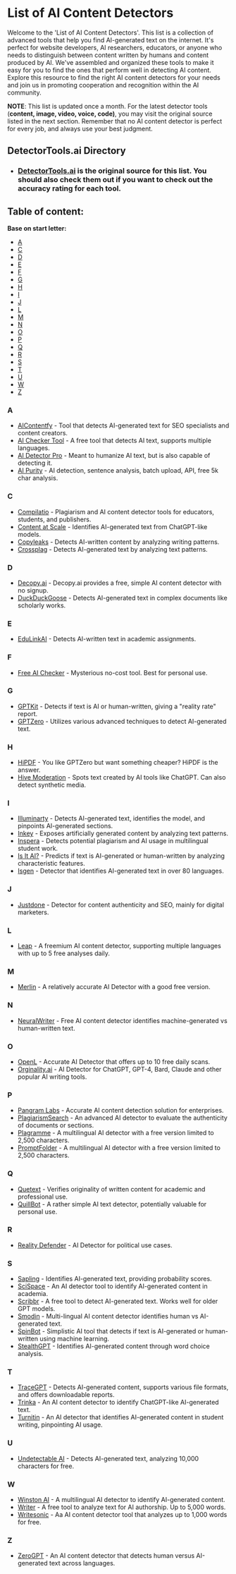 # List of AI Content Detectors

Welcome to the 'List of AI Content Detectors'. This list is a collection of advanced tools that help you find AI-generated text on the internet. It's perfect for website developers, AI researchers, educators, or anyone who needs to distinguish between content written by humans and content produced by AI. We've assembled and organized these tools to make it easy for you to find the ones that perform well in detecting AI content. Explore this resource to find the right AI content detectors for your needs and join us in promoting cooperation and recognition within the AI community.

**NOTE**: This list is updated once a month. For the latest detector tools (**content, image, video, voice, code)**, you may visit the original source listed in the next section. Remember that no AI content detector is perfect for every job, and always use your best judgment.

## DetectorTools.ai Directory
- ### [DetectorTools.ai](https://detectortools.ai) is the original source for this list. You should also check them out if you want to check out the accuracy rating for each tool.

## Table of content:
**Base on start letter:**

 - [A](#a)
 - [C](#c)
 - [D](#d)
 - [E](#e)
 - [F](#f)
 - [G](#g)
 - [H](#h)
 - [I](#i)
 - [J](#j)
 - [L](#l)
 - [M](#m)
 - [N](#n)
 - [O](#o)
 - [P](#p)
 - [Q](#q)
 - [R](#r)
 - [S](#s)
 - [T](#t)
 - [U](#u)
 - [W](#w)
 - [Z](#z)

 ### A
 - [AIContentfy](https://aicontentfy.com/free-ai-content-detector-tool/) - Tool that detects AI-generated text for SEO specialists and content creators.
 - [AI Checker Tool](https://aicheckertool.com/) - A free tool that detects AI text, supports multiple languages.
 - [AI Detector Pro](https://aidetector.pro/) - Meant to humanize AI text, but is also capable of detecting it.
 - [AI Purity](https://www.ai-purity.com/) - AI detection, sentence analysis, batch upload, API, free 5k char analysis.

 ### C
 - [Compilatio](https://www.compilatio.net/) - Plagiarism and AI content detector tools for educators, students, and publishers.
 - [Content at Scale](https://contentatscale.ai/ai-content-detector/) - Identifies AI-generated text from ChatGPT-like models.
 - [Copyleaks](https://copyleaks.com/ai-content-detector) - Detects AI-written content by analyzing writing patterns.
 - [Crossplag](https://crossplag.com/ai-content-detector/) - Detects AI-generated text by analyzing text patterns. 

 ### D
 - [Decopy.ai](https://decopy.ai/) - Decopy.ai provides a free, simple AI content detector with no signup.
 - [DuckDuckGoose](https://www.duckduckgoose.ai/ai-text-detection/) - Detects AI-generated text in complex documents like scholarly works. 
 
 ### E
 - [EduLinkAI](https://edulinkai.com/checker-ai/) - Detects AI-written text in academic assignments.

 ### F
 - [Free AI Checker](https://www.freeaichecker.com/check) - Mysterious no-cost tool. Best for personal use.
 
 ### G
 - [GPTKit](https://gptkit.ai/) - Detects if text is AI or human-written, giving a "reality rate" report. 
 - [GPTZero](https://gptzero.me/) - Utilizes various advanced techniques to detect AI-generated text. 

 ### H
 - [HiPDF](https://www.hipdf.com/ai-detector) - You like GPTZero but want something cheaper? HiPDF is the answer.
 - [Hive Moderation](https://hivemoderation.com/ai-generated-content-detection) - Spots text created by AI tools like ChatGPT. Can also detect synthetic media.

 ### I
 - [Illuminarty](https://illuminarty.ai/en/text/ai-generated-text-detection.html/) - Detects AI-generated text, identifies the model, and pinpoints AI-generated sections.
 - [Inkey](https://www.inkey.ai/ai-tools/ai-detector) - Exposes artificially generated content by analyzing text patterns.
 - [Inspera](https://www.inspera.com/inspera-originality/) - Detects potential plagiarism and AI usage in multilingual student work. 
 - [Is It AI?](https://isitai.com/ai-text-detector/) - Predicts if text is AI-generated or human-written by analyzing characteristic features.
 - [Isgen](https://isgen.ai/) - Detector that identifies AI-generated text in over 80 languages.

 ### J
 - [Justdone](https://justdone.ai/other/ai-detector) - Detector for content authenticity and SEO, mainly for digital marketers.

 ### L
 - [Leap](https://www.tryleap.ai/tools/ai-content-detector) - A freemium AI content detector, supporting multiple languages with up to 5 free analyses daily.

 ### M
 - [Merlin](https://www.getmerlin.in/ai-detection/) - A relatively accurate AI Detector with a good free version.

 ### N
 - [NeuralWriter](https://neuralwriter.com/content-detector-tool/) - Free AI content detector identifies machine-generated vs human-written text.
 
 ### O
  - [OpenL](https://openl.io/ai-detector) - Accurate AI Detector that offers up to 10 free daily scans.
  - [Orginality.ai](https://originality.ai/ai-checker/) - AI Detector for ChatGPT, GPT-4, Bard, Claude and other popular AI writing tools.

 ### P
  - [Pangram Labs](https://www.pangramlabs.com/) - Accurate AI content detection solution for enterprises.
  - [PlagiarismSearch](https://plagiarismsearch.com/ai-content-detector/) - An advanced AI detector to evaluate the authenticity of documents or sections.
  - [Plagramme](https://www.plagramme.com/services/ai/) - A multilingual AI detector with a free version limited to 2,500 characters.
  - [PromptFolder](https://promptfolder.com/chatgpt-detector/) - A multilingual AI detector with a free version limited to 2,500 characters.

 ### Q
  - [Quetext](https://www.quetext.com/ai-detector/) - Verifies originality of written content for academic and professional use. 
  - [QuillBot](https://quillbot.com/ai-content-detector/) - A rather simple AI text detector, potentially valuable for personal use.

 ### R
  - [Reality Defender](https://www.realitydefender.com/) - AI Detector for political use cases.

 ### S
  - [Sapling](https://sapling.ai/ai-content-detector/) - Identifies AI-generated text, providing probability scores. 
  - [SciSpace](https://typeset.io/ai-detector) -  An AI detector tool to identify AI-generated content in academia.
  - [Scribbr](https://www.scribbr.com/ai-detector/) - A free tool to detect AI-generated text. Works well for older GPT models. 
  - [Smodin](https://smodin.io/ai-content-detector) - Multi-lingual AI content detector identifies human vs AI-generated text. 
  - [SpinBot](https://spinbot.com/ai-content-detector) - Simplistic AI tool that detects if text is AI-generated or human-written using machine learning.
  - [StealthGPT](https://www.stealthgpt.ai/ai-checker) - Identifies AI-generated content through word choice analysis.

 ### T
  - [TraceGPT](https://plagiarismcheck.org/ai-detector/) - Detects AI-generated content, supports various file formats, and offers downloadable reports.
  - [Trinka](https://www.trinka.ai/ai-content-detector/) - An AI content detector to identify ChatGPT-like AI-generated text. 
  - [Turnitin](https://www.turnitin.com/solutions/topics/ai-writing/ai-detector/) - An AI detector that identifies AI-generated content in student writing, pinpointing AI usage.

 ### U
   - [Undetectable AI](https://undetectable.ai/) - Detects AI-generated text, analyzing 10,000 characters for free.

 ### W
   - [Winston AI](https://gowinston.ai/) - A multilingual AI detector to identify AI-generated content. 
   - [Writer](https://writer.com/ai-content-detector/) - A free tool to analyze text for AI authorship. Up to 5,000 words.
   - [Writesonic](https://writesonic.com/ai-content-detector) - Aa AI content detector tool that analyzes up to 1,000 words for free.

 ### Z
- [ZeroGPT](https://www.zerogpt.com/) - An AI content detector that detects human versus AI-generated text across languages.
